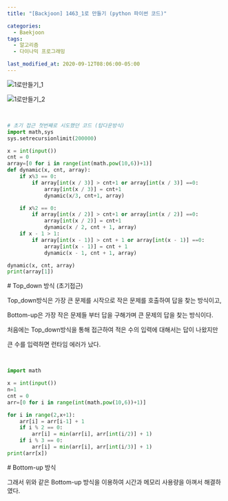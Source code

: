 ```yaml
---
title: "[Backjoon] 1463_1로 만들기 (python 파이썬 코드)"

categories:
  - Baekjoon
tags:
  - 알고리즘
  - 다이나믹 프로그래밍

last_modified_at: 2020-09-12T08:06:00-05:00
---
```


![1로만들기_1](https://user-images.githubusercontent.com/57481424/92944416-e7389580-f48e-11ea-8a1f-cbad086b91c6.PNG)



![1로만들기_2](https://user-images.githubusercontent.com/57481424/92944419-e7d12c00-f48e-11ea-9924-b150b13b19d0.PNG)

<br>

```python
# 초기 접근 첫번째로 시도했던 코드 (탑다운방식)
import math,sys
sys.setrecursionlimit(200000)

x = int(input())
cnt = 0
array=[0 for i in range(int(math.pow(10,6))+1)]
def dynamic(x, cnt, array):
    if x%3 == 0:
        if array[int(x / 3)] > cnt+1 or array[int(x / 3)] ==0:
            array[int(x / 3)] = cnt+1
            dynamic(x/3, cnt+1, array)

    if x%2 == 0:
        if array[int(x / 2)] > cnt+1 or array[int(x / 2)] ==0:
            array[int(x / 2)] = cnt+1
            dynamic(x / 2, cnt + 1, array)
    if x - 1 > 1:
        if array[int(x - 1)] > cnt + 1 or array[int(x - 1)] ==0:
            array[int(x - 1)] = cnt + 1
            dynamic(x - 1, cnt + 1, array)

dynamic(x, cnt, array)
print(array[1])
```

\# Top_down 방식 (초기접근)

Top_down방식은 가장 큰 문제를 시작으로 작은 문제를 호출하여 답을 찾는 방식이고,

Bottom-up은 가장 작은 문제들 부터 답을 구해가며 큰 문제의 답을 찾는 방식이다.



처음에는 Top_down방식을 통해 접근하여 적은 수의 입력에 대해서는 답이 나왔지만

큰 수를 입력하면 런타임 에러가 났다.

<br>

```python
import math

x = int(input())
n=1
cnt = 0
arr=[0 for i in range(int(math.pow(10,6))+1)]

for i in range(2,x+1):
    arr[i] = arr[i-1] + 1
    if i % 2 == 0:
        arr[i] = min(arr[i], arr[int(i/2)] + 1)
    if i % 3 == 0:
        arr[i] = min(arr[i], arr[int(i/3)] + 1)
print(arr[x])
```

\# Bottom-up 방식

그래서 위와 같은 Bottom-up 방식을 이용하여 시간과 메모리 사용량을 아껴서 해결하였다.
